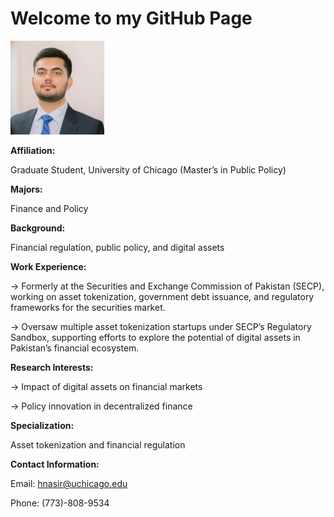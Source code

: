 # Welcome to my GitHub Page

 
![Display Picture](Display%20Picture-2.jpg)  



**Affiliation:**


Graduate Student, University of Chicago (Master’s in Public Policy)


**Majors:** 


Finance and Policy


**Background:** 


Financial regulation, public policy, and digital assets


**Work Experience:**


&rarr; Formerly at the Securities and Exchange Commission of Pakistan (SECP), working on asset tokenization, government debt issuance, and regulatory frameworks for the securities market.


&rarr; Oversaw multiple asset tokenization startups under SECP’s Regulatory Sandbox, supporting efforts to explore the potential of digital assets in Pakistan’s financial ecosystem.


**Research Interests:**


&rarr; Impact of digital assets on financial markets


&rarr; Policy innovation in decentralized finance


**Specialization:** 


Asset tokenization and financial regulation


**Contact Information:**
	

Email: hnasir@uchicago.edu


Phone: (773)-808-9534
